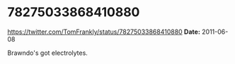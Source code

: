 # 78275033868410880
https://twitter.com/TomFrankly/status/78275033868410880
**Date:** 2011-06-08

Brawndo's got electrolytes.
